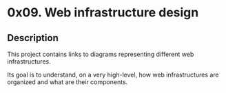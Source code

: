 # 0x09. Web infrastructure design



## Description



This project contains links to diagrams representing different web infrastructures.

Its goal is to understand, on a very high-level, how web infrastructures are organized and what are their components.
